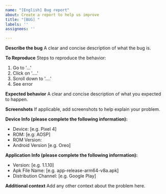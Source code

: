 ```yaml
---
name: "[English] Bug report"
about: Create a report to help us improve
title: "[BUG] "
labels: ''
assignees: ''

---
```


**Describe the bug**
A clear and concise description of what the bug is.

**To Reproduce**
Steps to reproduce the behavior:
1. Go to '...'
2. Click on '....'
3. Scroll down to '....'
4. See error

**Expected behavior**
A clear and concise description of what you expected to happen.

**Screenshots**
If applicable, add screenshots to help explain your problem.

**Device Info (please complete the following information):**

 - Device: [e.g. Pixel 4]
 - ROM: [e.g: AOSP]
 - ROM Version:
 - Android Version [e.g. Oreo]

**Application Info (please complete the following information):**

 - Version: [e.g. 1.1.10]
 - Apk File Name: [e.g. app-release-arm64-v8a.apk]
 - Distribution Channel: [e.g. Google Play]

**Additional context**
Add any other context about the problem here.